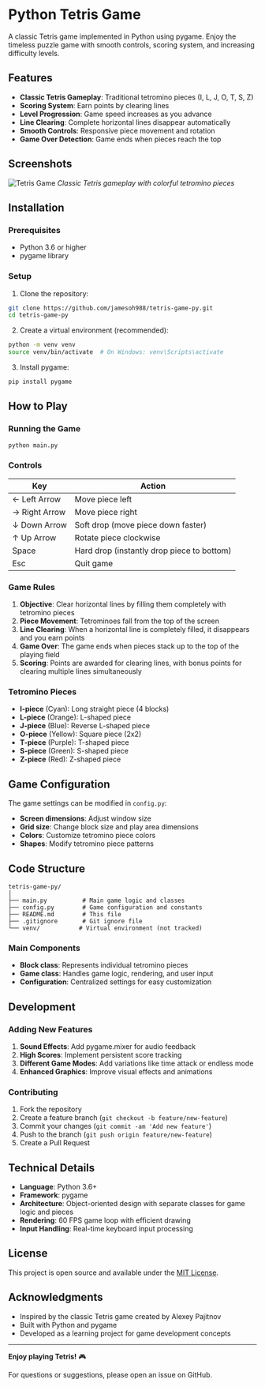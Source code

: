 # Python Tetris Game

A classic Tetris game implemented in Python using pygame. Enjoy the timeless puzzle game with smooth controls, scoring system, and increasing difficulty levels.

## Features

- **Classic Tetris Gameplay**: Traditional tetromino pieces (I, L, J, O, T, S, Z)
- **Scoring System**: Earn points by clearing lines
- **Level Progression**: Game speed increases as you advance
- **Line Clearing**: Complete horizontal lines disappear automatically
- **Smooth Controls**: Responsive piece movement and rotation
- **Game Over Detection**: Game ends when pieces reach the top

## Screenshots

![Tetris Game](screenshot.png)
*Classic Tetris gameplay with colorful tetromino pieces*

## Installation

### Prerequisites

- Python 3.6 or higher
- pygame library

### Setup

1. Clone the repository:
```bash
git clone https://github.com/jamesoh988/tetris-game-py.git
cd tetris-game-py
```

2. Create a virtual environment (recommended):
```bash
python -m venv venv
source venv/bin/activate  # On Windows: venv\Scripts\activate
```

3. Install pygame:
```bash
pip install pygame
```

## How to Play

### Running the Game

```bash
python main.py
```

### Controls

| Key | Action |
|-----|--------|
| ← Left Arrow | Move piece left |
| → Right Arrow | Move piece right |
| ↓ Down Arrow | Soft drop (move piece down faster) |
| ↑ Up Arrow | Rotate piece clockwise |
| Space | Hard drop (instantly drop piece to bottom) |
| Esc | Quit game |

### Game Rules

1. **Objective**: Clear horizontal lines by filling them completely with tetromino pieces
2. **Piece Movement**: Tetrominoes fall from the top of the screen
3. **Line Clearing**: When a horizontal line is completely filled, it disappears and you earn points
4. **Game Over**: The game ends when pieces stack up to the top of the playing field
5. **Scoring**: Points are awarded for clearing lines, with bonus points for clearing multiple lines simultaneously

### Tetromino Pieces

- **I-piece** (Cyan): Long straight piece (4 blocks)
- **L-piece** (Orange): L-shaped piece
- **J-piece** (Blue): Reverse L-shaped piece
- **O-piece** (Yellow): Square piece (2x2)
- **T-piece** (Purple): T-shaped piece
- **S-piece** (Green): S-shaped piece
- **Z-piece** (Red): Z-shaped piece

## Game Configuration

The game settings can be modified in `config.py`:

- **Screen dimensions**: Adjust window size
- **Grid size**: Change block size and play area dimensions
- **Colors**: Customize tetromino piece colors
- **Shapes**: Modify tetromino piece patterns

## Code Structure

```
tetris-game-py/
│
├── main.py          # Main game logic and classes
├── config.py        # Game configuration and constants
├── README.md        # This file
├── .gitignore       # Git ignore file
└── venv/           # Virtual environment (not tracked)
```

### Main Components

- **Block class**: Represents individual tetromino pieces
- **Game class**: Handles game logic, rendering, and user input
- **Configuration**: Centralized settings for easy customization

## Development

### Adding New Features

1. **Sound Effects**: Add pygame.mixer for audio feedback
2. **High Scores**: Implement persistent score tracking
3. **Different Game Modes**: Add variations like time attack or endless mode
4. **Enhanced Graphics**: Improve visual effects and animations

### Contributing

1. Fork the repository
2. Create a feature branch (`git checkout -b feature/new-feature`)
3. Commit your changes (`git commit -am 'Add new feature'`)
4. Push to the branch (`git push origin feature/new-feature`)
5. Create a Pull Request

## Technical Details

- **Language**: Python 3.6+
- **Framework**: pygame
- **Architecture**: Object-oriented design with separate classes for game logic and pieces
- **Rendering**: 60 FPS game loop with efficient drawing
- **Input Handling**: Real-time keyboard input processing

## License

This project is open source and available under the [MIT License](LICENSE).

## Acknowledgments

- Inspired by the classic Tetris game created by Alexey Pajitnov
- Built with Python and pygame
- Developed as a learning project for game development concepts

---

**Enjoy playing Tetris!** 🎮

For questions or suggestions, please open an issue on GitHub.